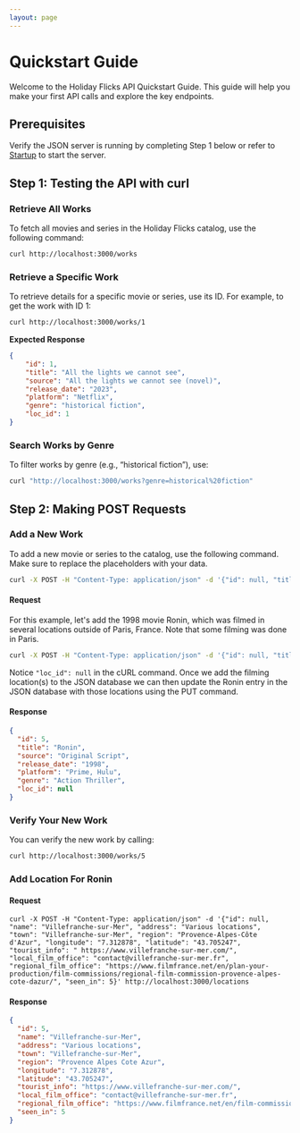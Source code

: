 ```yaml
---
layout: page
---
```


# Quickstart Guide

Welcome to the Holiday Flicks API Quickstart Guide. This guide will help you make your first API calls and explore the key endpoints.

## Prerequisites

Verify the JSON server is running by completing Step 1 below or refer to [Startup](startup.md) to start the server.

## Step 1: Testing the API with curl

### Retrieve All Works

To fetch all movies and series in the Holiday Flicks catalog, use the following command:

```bash
curl http://localhost:3000/works
```

### Retrieve a Specific Work

To retrieve details for a specific movie or series, use its ID. For example, to get the work with ID 1:

```bash
curl http://localhost:3000/works/1
```

**Expected Response**

```json
{
    "id": 1,
    "title": "All the lights we cannot see",
    "source": "All the lights we cannot see (novel)",
    "release_date": "2023",
    "platform": "Netflix",
    "genre": "historical fiction",
    "loc_id": 1
}
```

### Search Works by Genre

To filter works by genre (e.g., “historical fiction”), use:

```bash
curl "http://localhost:3000/works?genre=historical%20fiction"
```

## Step 2: Making POST Requests

### Add a New Work

To add a new movie or series to the catalog, use the following command. Make sure to replace the placeholders with your data.

```bash
curl -X POST -H "Content-Type: application/json" -d '{"id": null, "title": "New Movie", "source": "Original Script", "release_date": "2024", "platform": "Prime", "genre": "Drama", "loc_id": 2}' http://localhost:3000/works
```

#### Request

For this example, let's add the 1998 movie Ronin, which was filmed in several locations outside of Paris, France. Note that some filming was done in Paris.

```bash
curl -X POST -H "Content-Type: application/json" -d '{"id": null, "title": "Ronin", "source": "Original Script", "release_date": "1998", "platform": "Prime, Hulu", "genre": "Action Thriller", "loc_id": null}' http://localhost:3000/works
```

Notice `"loc_id": null` in the cURL command. Once we add the filming location(s) to the JSON database we can then update the Ronin entry in the JSON database with those locations using the PUT command. 

#### Response

```json
{
  "id": 5,
  "title": "Ronin",
  "source": "Original Script",
  "release_date": "1998",
  "platform": "Prime, Hulu",
  "genre": "Action Thriller",
  "loc_id": null
}
```

### Verify Your New Work

You can verify the new work by calling:

```bash
curl http://localhost:3000/works/5
```




### Add Location For Ronin

#### Request

```shell
curl -X POST -H "Content-Type: application/json" -d '{"id": null, "name": "Villefranche-sur-Mer", "address": "Various locations", "town": "Villefranche-sur-Mer", "region": "Provence-Alpes-Côte d'Azur", "longitude": "7.312878", "latitude": "43.705247", "tourist_info": " https://www.villefranche-sur-mer.com/", "local_film_office": "contact@villefranche-sur-mer.fr", "regional_film_office": "https://www.filmfrance.net/en/plan-your-production/film-commissions/regional-film-commission-provence-alpes-cote-dazur/", "seen_in": 5}' http://localhost:3000/locations
```

#### Response

```json
{
  "id": 5,
  "name": "Villefranche-sur-Mer",
  "address": "Various locations",
  "town": "Villefranche-sur-Mer",
  "region": "Provence Alpes Cote Azur",
  "longitude": "7.312878",
  "latitude": "43.705247",
  "tourist_info": "https://www.villefranche-sur-mer.com/",
  "local_film_office": "contact@villefranche-sur-mer.fr",
  "regional_film_office": "https://www.filmfrance.net/en/film-commissions/provence",
  "seen_in": 5
}
```